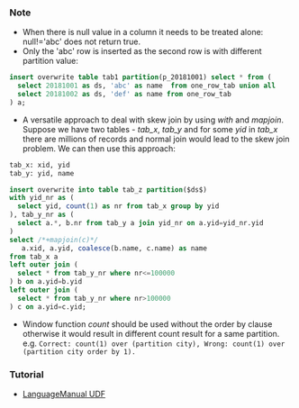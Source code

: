 ### Note
* When there is null value in a column it needs to be treated alone: null!='abc' does not return true.
* Only the 'abc' row is inserted as the second row is with different partition value:
```sql
insert overwrite table tab1 partition(p_20181001) select * from (
  select 20181001 as ds, 'abc' as name  from one_row_tab union all
  select 20181002 as ds, 'def' as name from one_row_tab
) a;
```
* A versatile approach to deal with skew join by using _with_ and _mapjoin_. Suppose we have two tables - _tab_x_, _tab_y_ and for some _yid_ in _tab_x_ there are millions of records and normal join would lead to the skew join problem. We can then use this approach:
```sql
tab_x: xid, yid
tab_y: yid, name

insert overwrite into table tab_z partition($ds$) 
with yid_nr as (
  select yid, count(1) as nr from tab_x group by yid
), tab_y_nr as (
  select a.*, b.nr from tab_y a join yid_nr on a.yid=yid_nr.yid
)
select /*+mapjoin(c)*/
   a.xid, a.yid, coalesce(b.name, c.name) as name
from tab_x a 
left outer join (
  select * from tab_y_nr where nr<=100000
) b on a.yid=b.yid
left outer join (
  select * from tab_y_nr where nr>100000
) c on a.yid=c.yid;
 ```
 * Window function _count_ should be used without the order by clause otherwise it would result in different count result for a same partition. e.g. ```Correct: count(1) over (partition city), Wrong: count(1) over (partition city order by 1).```

### Tutorial
* [LanguageManual UDF](https://cwiki.apache.org/confluence/display/Hive/LanguageManual+UDF)

